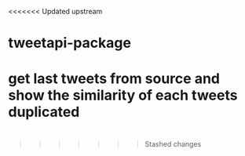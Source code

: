<<<<<<< Updated upstream
# tweetapi-package
get last tweets from source and show the similarity of each tweets duplicated
=======
#
>>>>>>> Stashed changes
